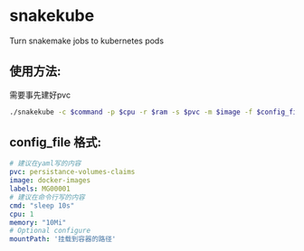 # snakekube
Turn snakemake jobs to kubernetes pods
## 使用方法:
需要事先建好pvc
```sh
./snakekube -c $command -p $cpu -r $ram -s $pvc -m $image -f $config_file
```
## config_file 格式:
``` yaml
# 建议在yaml写的内容
pvc: persistance-volumes-claims
image: docker-images
labels: MG00001
# 建议在命令行写的内容
cmd: "sleep 10s"
cpu: 1
memory: "10Mi"
# Optional configure
mountPath: '挂载到容器的路径'
```
